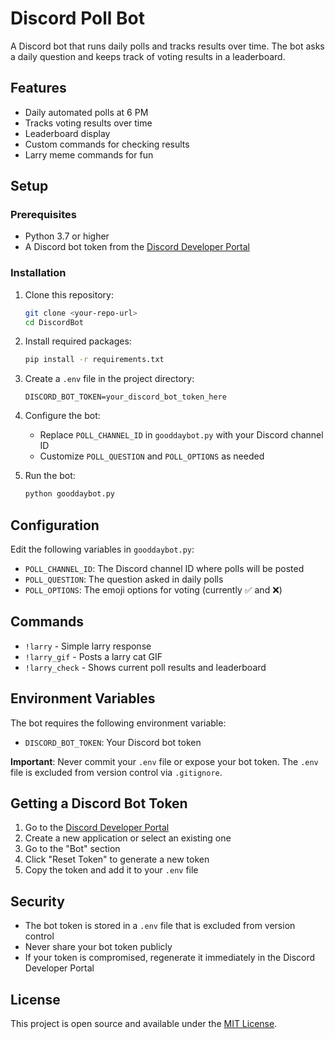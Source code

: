 # Discord Poll Bot

A Discord bot that runs daily polls and tracks results over time. The bot asks a daily question and keeps track of voting results in a leaderboard.

## Features

- Daily automated polls at 6 PM
- Tracks voting results over time
- Leaderboard display
- Custom commands for checking results
- Larry meme commands for fun

## Setup

### Prerequisites

- Python 3.7 or higher
- A Discord bot token from the [Discord Developer Portal](https://discord.com/developers/applications)

### Installation

1. Clone this repository:
   ```bash
   git clone <your-repo-url>
   cd DiscordBot
   ```

2. Install required packages:
   ```bash
   pip install -r requirements.txt
   ```

3. Create a `.env` file in the project directory:
   ```env
   DISCORD_BOT_TOKEN=your_discord_bot_token_here
   ```

4. Configure the bot:
   - Replace `POLL_CHANNEL_ID` in `gooddaybot.py` with your Discord channel ID
   - Customize `POLL_QUESTION` and `POLL_OPTIONS` as needed

5. Run the bot:
   ```bash
   python gooddaybot.py
   ```

## Configuration

Edit the following variables in `gooddaybot.py`:

- `POLL_CHANNEL_ID`: The Discord channel ID where polls will be posted
- `POLL_QUESTION`: The question asked in daily polls
- `POLL_OPTIONS`: The emoji options for voting (currently ✅ and ❌)

## Commands

- `!larry` - Simple larry response
- `!larry_gif` - Posts a larry cat GIF
- `!larry_check` - Shows current poll results and leaderboard

## Environment Variables

The bot requires the following environment variable:

- `DISCORD_BOT_TOKEN`: Your Discord bot token

**Important**: Never commit your `.env` file or expose your bot token. The `.env` file is excluded from version control via `.gitignore`.

## Getting a Discord Bot Token

1. Go to the [Discord Developer Portal](https://discord.com/developers/applications)
2. Create a new application or select an existing one
3. Go to the "Bot" section
4. Click "Reset Token" to generate a new token
5. Copy the token and add it to your `.env` file

## Security

- The bot token is stored in a `.env` file that is excluded from version control
- Never share your bot token publicly
- If your token is compromised, regenerate it immediately in the Discord Developer Portal

## License

This project is open source and available under the [MIT License](LICENSE).